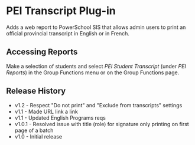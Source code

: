 # PEI Transcript Plug-in
Adds a web report to PowerSchool SIS that allows admin users to print an official provincial transcript in English or in French.

## Accessing Reports
Make a selection of students and select *PEI Student Transcript* (under *PEI Reports*) in the Group Functions menu or on the Group Functions page.

## Release History
* v1.2 - Respect "Do not print" and "Exclude from transcripts" settings
* v1.1 - Made URL link a link
* v1.1 - Updated English Programs reqs
* v1.0.1 - Resolved issue with title (role) for signature only printing on first page of a batch
* v1.0 - Initial release